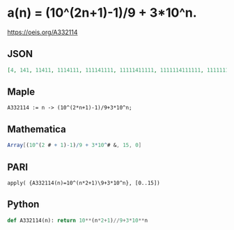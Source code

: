 # a\(n\) \= \(10^\(2n\+1\)\-1\)/9 \+ 3\*10^n\.
https://oeis.org/A332114
## JSON
```JSON
[4, 141, 11411, 1114111, 111141111, 11111411111, 1111114111111, 111111141111111, 11111111411111111, 1111111114111111111, 111111111141111111111, 11111111111411111111111, 1111111111114111111111111, 111111111111141111111111111, 11111111111111411111111111111, 1111111111111114111111111111111]
```
## Maple
```Maple
A332114 := n -> (10^(2*n+1)-1)/9+3*10^n;
```
## Mathematica
```Mathematica
Array[(10^(2 # + 1)-1)/9 + 3*10^# &, 15, 0]
```
## PARI
```PARI
apply( {A332114(n)=10^(n*2+1)\9+3*10^n}, [0..15])
```
## Python
```Python
def A332114(n): return 10**(n*2+1)//9+3*10**n
```
